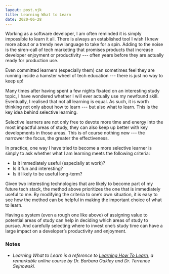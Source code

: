 ```yaml
---
layout: post.njk
title: Learning What to Learn
date: 2020-06-28
---
```


Working as a software developer, I am often reminded it is simply impossible to learn it all. There is always an established tool I wish I knew more about or a trendy new language to take for a spin. Adding to the noise is the siren-call of tech marketing that promises products that increase developer enjoyment or productivity --- often years before they are actually ready for production use.

Even committed learners (especially them) can sometimes feel they are running inside a hamster wheel of tech education --- there is just no way to keep up!

Many times after having spent a few nights fixated on an interesting study topic, I have wondered whether I will ever actually use my newfound skill. Eventually, I realised that not all learning is equal. As such, it is worth thinking not only about how to learn --- but also what to learn. This is the key idea behind selective learning.

Selective learners are not only free to devote more time and energy into the most impactful areas of study, they can also keep up better with key developments in those areas. This is of course nothing new --- the narrower the focus, the greater the effectiveness.

In practice, one way I have tried to become a more selective learner is simply to ask whether what I am learning meets the following criteria:

- Is it immediately useful (especially at work)?
- Is it fun and interesting?
- Is it likely to be useful long-term?

Given two interesting technologies that are likely to become part of my future tech stack, the method above prioritizes the one that is immediately useful to me. By modifying the criteria to one’s own situation, it is easy to see how the method can be helpful in making the important choice of what to learn.

Having a system (even a rough one like above) of assigning value to potential areas of study can help in deciding which areas of study to pursue. And carefully selecting where to invest one’s study time can have a large impact on a developer’s productivity and enjoyment.

### Notes

- *Learning What to Learn is a reference to [Learning How To Learn](https://www.coursera.org/learn/learning-how-to-learn/), a remarkable online course by Dr. Barbara Oakley and Dr. Terrence Sejnowski.*
